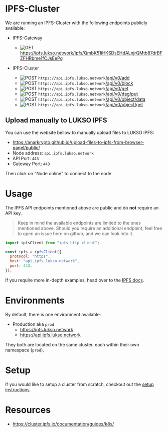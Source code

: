 # IPFS-Cluster

We are running an IPFS-Cluster with the following endpoints publicly available:

- IPFS-Gateway

  - ![GET](https://img.shields.io/badge/-GET-blue) https://ipfs.lukso.network/ipfs/QmbK51iHKSDsEHdALnjrQMtb87drBFZFHRbme1fCJsEePg

- IPFS-Cluster

  - ![POST](https://img.shields.io/badge/-POST-green "POST") `https://api.ipfs.lukso.network`[/api/v0/add](https://docs.ipfs.io/reference/http/api/#api-v0-add)
  - ![POST](https://img.shields.io/badge/-POST-green "POST") `https://api.ipfs.lukso.network`[/api/v0/block](https://docs.ipfs.io/reference/http/api/#api-v0-add)
  - ![POST](https://img.shields.io/badge/-POST-green "POST") `https://api.ipfs.lukso.network`[/api/v0/get](https://docs.ipfs.io/reference/http/api/#api-v0-get)
  - ![POST](https://img.shields.io/badge/-POST-green "POST") `https://api.ipfs.lukso.network`[/api/v0/dag/put](https://docs.ipfs.io/reference/http/api/#api-v0-dag-put)
  - ![POST](https://img.shields.io/badge/-POST-green "POST") `https://api.ipfs.lukso.network`[/api/v0/object/data](https://docs.ipfs.io/reference/http/api/#api-v0-object-data)
  - ![POST](https://img.shields.io/badge/-POST-green "POST") `https://api.ipfs.lukso.network`[/api/v0/object/get](https://docs.ipfs.io/reference/http/api/#api-v0-object-get)

## Upload manually to LUKSO IPFS

You can use the website bellow to manually upload files to LUKSO IPFS:

- <https://anarkrypto.github.io/upload-files-to-ipfs-from-browser-panel/public/>
- Node address: `api.ipfs.lukso.network`
- API Port: `443`
- Gateway Port: `443`

Then click on "Node online" to connect to the node

# Usage

The IPFS API endpoints mentioned above are public and do **not** require an API key.

> Keep in mind the available endpoints are limited to the ones mentioned above. Should you require an additional endpoint, feel free to open an issue here on github, and we can look into it.

```javascript
import ipfsClient from "ipfs-http-client";

const ipfs = ipfsClient({
  protocol: "https",
  host: "api.ipfs.lukso.network",
  port: 443,
});
```

If you require more in-depth examples, head over to the [IPFS docs](https://docs.ipfs.io/reference/).

# Environments

By default, there is one environment available:

- Production aka `prod`
  - https://ipfs.lukso.network
  - https://api.ipfs.lukso.network

They both are located on the same cluster, each within their own namespace (`prod`).

# Setup

If you would like to setup a cluster from scratch, checkout out the [setup instructions](./SETUP.md).

# Resources

- <https://cluster.ipfs.io/documentation/guides/k8s/>